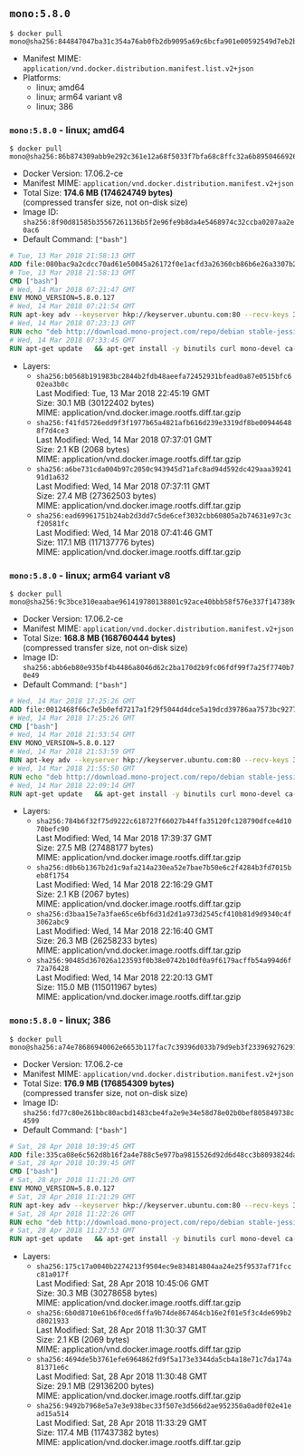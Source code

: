## `mono:5.8.0`

```console
$ docker pull mono@sha256:844847047ba31c354a76ab0fb2db9095a69c6bcfa901e00592549d7eb2b78c4f
```

-	Manifest MIME: `application/vnd.docker.distribution.manifest.list.v2+json`
-	Platforms:
	-	linux; amd64
	-	linux; arm64 variant v8
	-	linux; 386

### `mono:5.8.0` - linux; amd64

```console
$ docker pull mono@sha256:86b874309abb9e292c361e12a68f5033f7bfa68c8ffc32a6b8950466926564b6
```

-	Docker Version: 17.06.2-ce
-	Manifest MIME: `application/vnd.docker.distribution.manifest.v2+json`
-	Total Size: **174.6 MB (174624749 bytes)**  
	(compressed transfer size, not on-disk size)
-	Image ID: `sha256:8f90d81585b35567261136b5f2e96fe9b8da4e5468974c32ccba0207aa2e0ac6`
-	Default Command: `["bash"]`

```dockerfile
# Tue, 13 Mar 2018 21:58:13 GMT
ADD file:080bac9a2cdcc70ad61e50045a26172f0e1acfd3a26360cb86b6e26a3307b2e1 in / 
# Tue, 13 Mar 2018 21:58:13 GMT
CMD ["bash"]
# Wed, 14 Mar 2018 07:21:47 GMT
ENV MONO_VERSION=5.8.0.127
# Wed, 14 Mar 2018 07:21:54 GMT
RUN apt-key adv --keyserver hkp://keyserver.ubuntu.com:80 --recv-keys 3FA7E0328081BFF6A14DA29AA6A19B38D3D831EF
# Wed, 14 Mar 2018 07:23:13 GMT
RUN echo "deb http://download.mono-project.com/repo/debian stable-jessie/snapshots/$MONO_VERSION main" > /etc/apt/sources.list.d/mono-official-stable.list   && apt-get update   && apt-get install -y mono-runtime   && rm -rf /var/lib/apt/lists/* /tmp/*
# Wed, 14 Mar 2018 07:33:45 GMT
RUN apt-get update   && apt-get install -y binutils curl mono-devel ca-certificates-mono fsharp mono-vbnc nuget referenceassemblies-pcl   && rm -rf /var/lib/apt/lists/* /tmp/*
```

-	Layers:
	-	`sha256:b0568b191983bc2844b2fdb48aeefa72452931bfead0a87e0515bfc602ea3b0c`  
		Last Modified: Tue, 13 Mar 2018 22:45:19 GMT  
		Size: 30.1 MB (30122402 bytes)  
		MIME: application/vnd.docker.image.rootfs.diff.tar.gzip
	-	`sha256:f41fd5726edd9f3f1977b65a4821afb616d239e3319df8be009446488f7d4ce3`  
		Last Modified: Wed, 14 Mar 2018 07:37:01 GMT  
		Size: 2.1 KB (2068 bytes)  
		MIME: application/vnd.docker.image.rootfs.diff.tar.gzip
	-	`sha256:a6be731cda004b97c2050c943945d71afc8ad94d592dc429aaa3924191d1a632`  
		Last Modified: Wed, 14 Mar 2018 07:37:11 GMT  
		Size: 27.4 MB (27362503 bytes)  
		MIME: application/vnd.docker.image.rootfs.diff.tar.gzip
	-	`sha256:ead69961751b24ab2d3dd7c5de6cef3032cbb60805a2b74631e97c3cf20581fc`  
		Last Modified: Wed, 14 Mar 2018 07:41:46 GMT  
		Size: 117.1 MB (117137776 bytes)  
		MIME: application/vnd.docker.image.rootfs.diff.tar.gzip

### `mono:5.8.0` - linux; arm64 variant v8

```console
$ docker pull mono@sha256:9c3bce310eaabae961419780138801c92ace40bbb58f576e337f147389d2fb03
```

-	Docker Version: 17.06.2-ce
-	Manifest MIME: `application/vnd.docker.distribution.manifest.v2+json`
-	Total Size: **168.8 MB (168760444 bytes)**  
	(compressed transfer size, not on-disk size)
-	Image ID: `sha256:abb6eb80e935bf4b4486a8046d62c2ba170d2b9fc06fdf99f7a25f7740b70e49`
-	Default Command: `["bash"]`

```dockerfile
# Wed, 14 Mar 2018 17:25:26 GMT
ADD file:0012468f66c7e5b0efd7217a1f29f5044d4dce5a19dcd39786aa7573bc927763 in / 
# Wed, 14 Mar 2018 17:25:26 GMT
CMD ["bash"]
# Wed, 14 Mar 2018 21:53:54 GMT
ENV MONO_VERSION=5.8.0.127
# Wed, 14 Mar 2018 21:53:59 GMT
RUN apt-key adv --keyserver hkp://keyserver.ubuntu.com:80 --recv-keys 3FA7E0328081BFF6A14DA29AA6A19B38D3D831EF
# Wed, 14 Mar 2018 21:55:50 GMT
RUN echo "deb http://download.mono-project.com/repo/debian stable-jessie/snapshots/$MONO_VERSION main" > /etc/apt/sources.list.d/mono-official-stable.list   && apt-get update   && apt-get install -y mono-runtime   && rm -rf /var/lib/apt/lists/* /tmp/*
# Wed, 14 Mar 2018 22:09:14 GMT
RUN apt-get update   && apt-get install -y binutils curl mono-devel ca-certificates-mono fsharp mono-vbnc nuget referenceassemblies-pcl   && rm -rf /var/lib/apt/lists/* /tmp/*
```

-	Layers:
	-	`sha256:784b6f32f75d9222c618727f66027b44ffa35120fc128790dfce4d1070befc90`  
		Last Modified: Wed, 14 Mar 2018 17:39:37 GMT  
		Size: 27.5 MB (27488177 bytes)  
		MIME: application/vnd.docker.image.rootfs.diff.tar.gzip
	-	`sha256:d0b6b1367b2d1c9afa214a230ea52e7bae7b50e6c2f4284b3fd7015beb8f1754`  
		Last Modified: Wed, 14 Mar 2018 22:16:29 GMT  
		Size: 2.1 KB (2067 bytes)  
		MIME: application/vnd.docker.image.rootfs.diff.tar.gzip
	-	`sha256:d3baa15e7a3fae65ce6bf6d31d2d1a973d2545cf410b81d9d9340c4f3062abc9`  
		Last Modified: Wed, 14 Mar 2018 22:16:40 GMT  
		Size: 26.3 MB (26258233 bytes)  
		MIME: application/vnd.docker.image.rootfs.diff.tar.gzip
	-	`sha256:90485d367026a123593f0b38e0742b10df0a9f6179acffb54a994d6f72a76428`  
		Last Modified: Wed, 14 Mar 2018 22:20:13 GMT  
		Size: 115.0 MB (115011967 bytes)  
		MIME: application/vnd.docker.image.rootfs.diff.tar.gzip

### `mono:5.8.0` - linux; 386

```console
$ docker pull mono@sha256:a74e78686940062e6653b117fac7c39396d033b79d9eb3f233969276291a709c
```

-	Docker Version: 17.06.2-ce
-	Manifest MIME: `application/vnd.docker.distribution.manifest.v2+json`
-	Total Size: **176.9 MB (176854309 bytes)**  
	(compressed transfer size, not on-disk size)
-	Image ID: `sha256:fd77c80e261bbc80acbd1483cbe4fa2e9e34e58d78e02b0bef805849738c4599`
-	Default Command: `["bash"]`

```dockerfile
# Sat, 28 Apr 2018 10:39:45 GMT
ADD file:335ca08e6c562d8b16f2a4e788c5e977ba9815526d92d6d48cc3b8093824da2d in / 
# Sat, 28 Apr 2018 10:39:45 GMT
CMD ["bash"]
# Sat, 28 Apr 2018 11:21:20 GMT
ENV MONO_VERSION=5.8.0.127
# Sat, 28 Apr 2018 11:21:29 GMT
RUN apt-key adv --keyserver hkp://keyserver.ubuntu.com:80 --recv-keys 3FA7E0328081BFF6A14DA29AA6A19B38D3D831EF
# Sat, 28 Apr 2018 11:22:26 GMT
RUN echo "deb http://download.mono-project.com/repo/debian stable-jessie/snapshots/$MONO_VERSION main" > /etc/apt/sources.list.d/mono-official-stable.list   && apt-get update   && apt-get install -y mono-runtime   && rm -rf /var/lib/apt/lists/* /tmp/*
# Sat, 28 Apr 2018 11:27:53 GMT
RUN apt-get update   && apt-get install -y binutils curl mono-devel ca-certificates-mono fsharp mono-vbnc nuget referenceassemblies-pcl   && rm -rf /var/lib/apt/lists/* /tmp/*
```

-	Layers:
	-	`sha256:175c17a0040b2274213f9504ec9e834814804aa24e25f9537af71fccc81a017f`  
		Last Modified: Sat, 28 Apr 2018 10:45:06 GMT  
		Size: 30.3 MB (30278658 bytes)  
		MIME: application/vnd.docker.image.rootfs.diff.tar.gzip
	-	`sha256:6b0d8710e61b6f0ced6ffa9b74de867464cb16e2f01e5f3c4de699b2d8021933`  
		Last Modified: Sat, 28 Apr 2018 11:30:37 GMT  
		Size: 2.1 KB (2069 bytes)  
		MIME: application/vnd.docker.image.rootfs.diff.tar.gzip
	-	`sha256:4694de5b3761efe6964862fd9f5a173e3344da5cb4a18e71c7da174a81371e6c`  
		Last Modified: Sat, 28 Apr 2018 11:30:48 GMT  
		Size: 29.1 MB (29136200 bytes)  
		MIME: application/vnd.docker.image.rootfs.diff.tar.gzip
	-	`sha256:9492b7968e5a7e3e938bec33f507e3d566d2ae952350a0ad0f02e41ead15a514`  
		Last Modified: Sat, 28 Apr 2018 11:33:29 GMT  
		Size: 117.4 MB (117437382 bytes)  
		MIME: application/vnd.docker.image.rootfs.diff.tar.gzip
